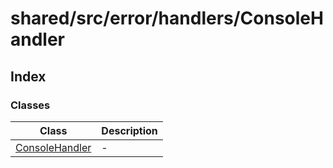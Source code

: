 # shared/src/error/handlers/ConsoleHandler

## Index

### Classes

| Class | Description |
| ------ | ------ |
| [ConsoleHandler](classes/console-handler.md) | - |
